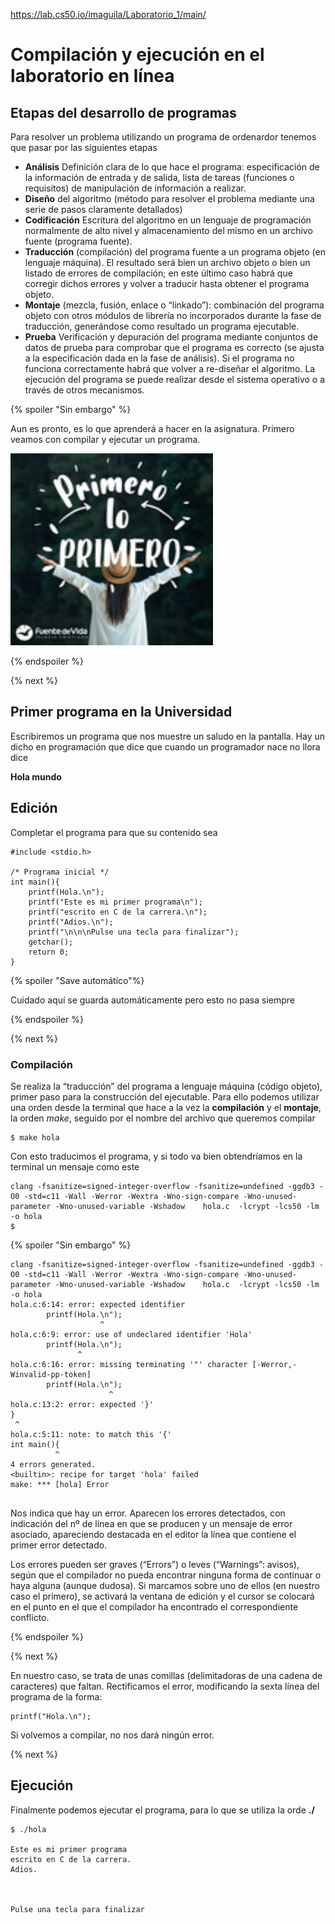 https://lab.cs50.io/imaguila/Laboratorio_1/main/


# Compilación y ejecución en el laboratorio en línea

## Etapas del desarrollo de programas

Para resolver un problema utilizando un programa de ordenardor tenemos que pasar por las siguientes etapas

- **Análisis** Definición clara de lo que hace el programa: especificación de la información de entrada y de salida, lista de tareas (funciones o requisitos) de manipulación de información a realizar.
- **Diseño**  del algoritmo (método para resolver el problema mediante una serie de pasos claramente detallados)
- **Codificación** Escritura del algoritmo en un lenguaje de programación normalmente de alto nivel y almacenamiento del mismo en un archivo fuente (programa fuente).
- **Traducción** (compilación) del programa fuente a un programa objeto (en lenguaje máquina). El resultado será bien un archivo objeto o bien un listado de errores de compilación; en este último caso habrá que corregir dichos errores y volver a traducir hasta obtener el programa objeto.
- **Montaje** (mezcla, fusión, enlace o “linkado”): combinación del programa objeto con otros módulos de librería no incorporados durante la fase de traducción, generándose como resultado un programa ejecutable.
- **Prueba** Verificación y depuración del programa mediante conjuntos de datos de prueba para comprobar que el programa es correcto (se ajusta a la especificación dada en la fase de análisis). Si el programa no funciona correctamente habrá que volver a re-diseñar el algoritmo. La ejecución del programa se puede realizar desde el sistema operativo o a través de otros mecanismos.

{% spoiler "Sin embargo" %}

Aun es pronto, es lo que aprenderá a hacer en la asignatura.
Primero veamos con compilar y ejecutar un programa.

![primero aprendamos a comer antes de ser cocineros](ppio.png)



{% endspoiler %}


{% next %}


## Primer programa en la Universidad


Escribiremos un programa que nos muestre un saludo en la pantalla. Hay un dicho en programación que dice que cuando un programador nace no llora dice 

**Hola mundo**


## Edición

Completar el programa para que su contenido sea

```
#include <stdio.h>

/* Programa inicial */
int main(){
	printf(Hola.\n");
	printf("Este es mi primer programa\n");
	printf("escrito en C de la carrera.\n");
	printf("Adios.\n");
	printf("\n\n\nPulse una tecla para finalizar");
	getchar();
	return 0;
}
```

{% spoiler "Save automático"%}

Cuidado aquí se guarda automáticamente pero esto no pasa siempre

{% endspoiler %}


{% next %}

### Compilación 
	
Se realiza la “traducción” del programa a lenguaje máquina (código objeto), primer paso para la construcción del ejecutable. Para ello podemos utilizar
una orden desde la terminal que hace a la vez la **compilación** y el **montaje**, la orden *make*, seguido por el nombre del archivo que queremos compilar

```
$ make hola
```

Con esto traducimos el programa,  y si todo va bien obtendríamos en la terminal un mensaje como este
```
clang -fsanitize=signed-integer-overflow -fsanitize=undefined -ggdb3 -O0 -std=c11 -Wall -Werror -Wextra -Wno-sign-compare -Wno-unused-parameter -Wno-unused-variable -Wshadow    hola.c  -lcrypt -lcs50 -lm -o hola
$
```

{% spoiler "Sin embargo" %}


```
clang -fsanitize=signed-integer-overflow -fsanitize=undefined -ggdb3 -O0 -std=c11 -Wall -Werror -Wextra -Wno-sign-compare -Wno-unused-parameter -Wno-unused-variable -Wshadow    hola.c  -lcrypt -lcs50 -lm -o hola
hola.c:6:14: error: expected identifier
        printf(Hola.\n");
                    ^
hola.c:6:9: error: use of undeclared identifier 'Hola'
        printf(Hola.\n");
               ^
hola.c:6:16: error: missing terminating '"' character [-Werror,-Winvalid-pp-token]
        printf(Hola.\n");
                      ^
hola.c:13:2: error: expected '}'
}
 ^
hola.c:5:11: note: to match this '{'
int main(){
          ^
4 errors generated.
<builtin>: recipe for target 'hola' failed
make: *** [hola] Error 
	
```

Nos indica que hay un error. Aparecen los errores detectados, con indicación del nº de línea en que se producen y un mensaje de error asociado, apareciendo destacada en el editor la línea que contiene el primer error detectado.


Los errores pueden ser graves (“Errors”) o leves (“Warnings”: avisos), según que el compilador no pueda encontrar ninguna forma de continuar o haya alguna (aunque dudosa). Si marcamos sobre uno de ellos (en nuestro caso el primero), se activará la ventana de edición y el cursor se colocará en el punto en el que el compilador ha encontrado el correspondiente conflicto.



{% endspoiler %}


{% next %}
	

En nuestro caso, se trata de unas comillas (delimitadoras de una cadena de caracteres) que faltan. Rectificamos el error, modificando la sexta línea del programa de la forma:

```
printf("Hola.\n");
```

Si volvemos a compilar, no nos dará ningún error.


{% next %}


## Ejecución

Finalmente podemos ejecutar el programa, para lo que se utiliza la orde **./**

```
$ ./hola

Este es mi primer programa
escrito en C de la carrera.
Adios.



Pulse una tecla para finalizar
```



